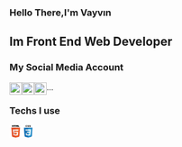 ### Hello There,I'm Vayvın
## Im Front End Web Developer
### My Social Media Account
...<a href="https://twitter.com/Vayvin_" rel="nofollow" />
<img height="22" width="22" src="https://unpkg.com/simple-icons@v7/icons/twitter.svg" align="left" />
</a>
 <a href="https://www.youtube.com/channel/UCduszAsrgtDV_S6LksHwgIw" ref="nofollow" />
<img height="22" width="22" src="https://unpkg.com/simple-icons@v7/icons/youtube.svg" align="left" />
<a href="mailto:seyficemy67@gmail.com" />
<img height="22" width="22" src="https://unpkg.com/simple-icons@v7/icons/gmail.svg" align="left" /> 
</a>
<br>
### Techs I use
<img height="22" width="22" src="https://raw.githubusercontent.com/github/explore/80688e429a7d4ef2fca1e82350fe8e3517d3494d/topics/html/html.png" align="left" />
<img height="22" width="22" src="https://raw.githubusercontent.com/github/explore/80688e429a7d4ef2fca1e82350fe8e3517d3494d/topics/css/css.png" align="left" />

